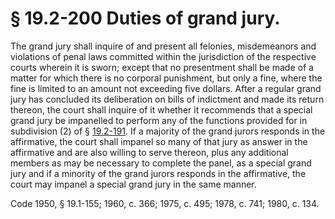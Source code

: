 # § 19.2-200 Duties of grand jury.

<p>The grand jury shall inquire of and present all felonies, misdemeanors and violations of penal laws committed within the jurisdiction of the respective courts wherein it is sworn; except that no presentment shall be made of a matter for which there is no corporal punishment, but only a fine, where the fine is limited to an amount not exceeding five dollars. After a regular grand jury has concluded its deliberation on bills of indictment and made its return thereon, the court shall inquire of it whether it recommends that a special grand jury be impanelled to perform any of the functions provided for in subdivision (2) of § <a href='http://law.lis.virginia.gov/vacode/19.2-191/'>19.2-191</a>. If a majority of the grand jurors responds in the affirmative, the court shall impanel so many of that jury as answer in the affirmative and are also willing to serve thereon, plus any additional members as may be necessary to complete the panel, as a special grand jury and if a minority of the grand jurors responds in the affirmative, the court may impanel a special grand jury in the same manner.</p><p>Code 1950, § 19.1-155; 1960, c. 366; 1975, c. 495; 1978, c. 741; 1980, c. 134.</p>